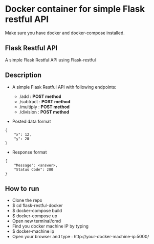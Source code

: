 # Docker container for simple Flask restful API
Make sure you have docker and docker-compose installed.

## Flask Restful API
A simple Flask Restful API using Flask-restful

## Description
- A simple Flask Restful API with following endpoints:
    - /add : **POST method**
    - /subtract : **POST method**
    - /multiply : **POST method**
    - /division :  **POST method**

- Posted data format
```
{
    "x": 12,
    "y": 20
}
```

- Response format
```
{
    "Message": <answer>,
    "Status Code": 200
}
```

## How to run
* Clone the repo
* $ cd flask-restful-docker
* $ docker-compose build
* $ docker-compose up
* Open new terminal/cmd
* Find you docker machine IP by typing
* $ docker-machine ip
* Open your browser and type : http://your-docker-machine-ip:5000/


